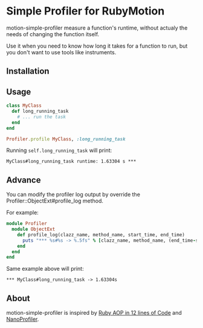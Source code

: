 Simple Profiler for RubyMotion
==============================

motion-simple-profiler measure a function's runtime, without actualy the needs of changing the function itself. 

Use it when you need to know how long it takes for a function to run, but you don't want to use tools like instruments.

## Installation


## Usage

```ruby
class MyClass
  def long_running_task
    # ... run the task
  end
end

Profiler.profile MyClass, :long_running_task 
```

Running `self.long_running_task` will print:

```
MyClass#long_running_task runtime: 1.63304 s ***
```

## Advance

You can modify the profiler log output by override the Profiler::ObjectExt#profile_log method.

For example:

```ruby
module Profiler
  module ObjectExt
    def profile_log(clazz_name, method_name, start_time, end_time)
      puts "*** %s#%s -> %.5fs" % [clazz_name, method_name, (end_time-start_time).to_f]
    end
  end
end
```

Same example above will print:

```
*** MyClass#long_running_task -> 1.63304s
```

## About

motion-simple-profiler is inspired by [Ruby AOP in 12 lines of Code](http://uberpwn.wordpress.com/2011/03/14/ruby-aop-in-12-lines-of-code/) and [NanoProfiler](https://raw.github.com/tomersh/NanoProfiler).


